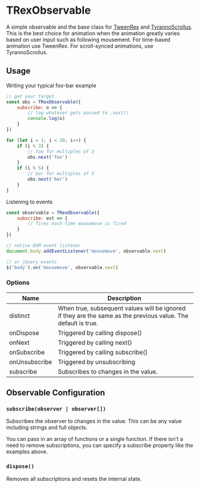 
# TRexObservable
A simple observable and the base class for [TweenRex](./TweenRex.md) and [TyrannoScrollus](./TyrannoScrollus.md).  This is the best choice for animation when the animation greatly varies based on user input such as following mousement. For time-based animation use TweenRex.  For scroll-synced animations, use TyrannoScrollus.


## Usage
Writing your typical foo-bar example

```js
// get your target
const obs = TRexObservable({
    subscribe: o => {
        // log whatever gets passed to .next()
        console.log(o)
    }
})

for (let i = 1; i < 30; i++) {
    if (i % 3) {
        // foo for multiples of 3
        obs.next('foo')
    }
    if (i % 5) {
        // bar for multiples of 5
        obs.next('bar')
    }
}
```

Listening to events
```js
const observable = TRexObservable({
    subscribe: evt => {
        // fires each time mousemove is fired
    }
})

// native DOM event listener
document.body.addEventListener('mousemove', observable.next)

// or jQuery events
$('body').on('mousemove', observable.next)
```

### Options
Name | Description |
--- | --- |
distinct | When true, subsequent values will be ignored if they are the same as the previous value.  The default is true. |
onDispose| Triggered by calling dispose() |
onNext| Triggered by calling next() |
onSubscribe| Triggered by calling subscribe() |
onUnsubscribe| Triggered by unsubscribing |
subscribe | Subscribes to changes in the value. |

## Observable Configuration

### ```subscribe(observer | observer[])```
Subscribes the observer to changes in the value.  This can be any value including strings and full objects.

You can pass in an array of functions or a single function.  If there isn't a need to remove subscriptions, you can specify a subscribe property like the examples above.

### ```dispose()```
Removes all subscriptions and resets the internal state.
